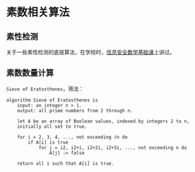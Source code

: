 # 素数相关算法

## 素性检测

关于一些素性检测的底层算法，在学校时，[信息安全数学基础课](../学校课程/信息安全数学基础/8.数论应用.md)上讲过。

## 素数数量计算

`Sieve of Eratosthenes`，筛法：

```pseudocode
algorithm Sieve of Eratosthenes is
    input: an integer n > 1.
    output: all prime numbers from 2 through n.

    let A be an array of Boolean values, indexed by integers 2 to n,
    initially all set to true.
    
    for i = 2, 3, 4, ..., not exceeding √n do
        if A[i] is true
            for j = i2, i2+i, i2+2i, i2+3i, ..., not exceeding n do
                A[j] := false

    return all i such that A[i] is true.
```

